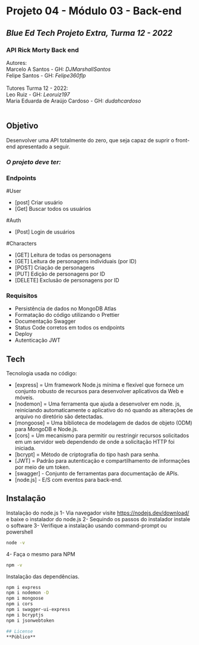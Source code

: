 # Projeto 04 - Módulo 03 - Back-end
## _Blue Ed Tech Projeto Extra, Turma 12 - 2022_
### API Rick Morty Back end 

Autores: <br/>
Marcelo A Santos - GH: _DJMarshallSantos_<br/>
Felipe Santos - GH: _Felipe360flp_<br/>
<br/>
Tutores Turma 12 - 2022: <br/>
Leo Ruiz - GH: _Leoruiz197_<br/>
Maria Eduarda de Araújo Cardoso - GH: _dudahcardoso_<br/>
<br/>
## Objetivo

Desenvolver uma API totalmente do zero, que seja capaz de suprir o front-end apresentado a seguir.

### _O projeto deve ter:_

### Endpoints 

#User

- [post] Criar usuário
- [Get] Buscar todos os usuários

#Auth

- [Post] Login de usuários 

#Characters

- [GET] Leitura de todas os personagens 
- [GET] Leitura de personagens individuais (por ID) 
- [POST] Criação de personagens 
- [PUT] Edição de personagens por ID 
- [DELETE] Exclusão de personagens por ID 

### Requisitos 

- Persistência de dados no MongoDB Atlas
- Formatação do código utilizando o Prettier 
- Documentação Swagger
- Status Code corretos em todos os endpoints
- Deploy
- Autenticação JWT

## Tech

Tecnologia usada no código:

- [express] = Um framework Node.js mínima e flexível que fornece um conjunto robusto de recursos para desenvolver aplicativos da Web e móveis.
- [nodemon] = Uma ferramenta que ajuda a desenvolver em node. js, reiniciando automaticamente o aplicativo do nó quando as alterações de arquivo no diretório são detectadas.
- [mongoose] = Uma biblioteca de modelagem de dados de objeto (ODM) para MongoDB e Node.js.
- [cors] = Um mecanismo para permitir ou restringir recursos solicitados em um servidor web dependendo de onde a solicitação HTTP foi iniciada.
- [bcrypt] = Método de criptografia do tipo hash para senha.
- [JWT] = Padrão para autenticação e compartilhamento de informações por meio
de um token.
- [swagger] - Conjunto de ferramentas para documentação de APIs.
- [node.js] - E/S com eventos para back-end.

## Instalação

Instalação do node.js
1- Via navegador visite https://nodejs.dev/download/ e baixe o instalador do node.js
2- Sequindo os passos do instalador instale o software
3- Verifique a instalação usando command-prompt ou powershell

```sh
node -v
```

4- Faça o mesmo para NPM

```sh
npm -v
```

Instalação das dependências.

```sh
npm i express
npm i nodemon -D
npm i mongoose
npm i cors
npm i swagger-ui-express
npm i bcryptjs
npm i jsonwebtoken

## License
**Público**
